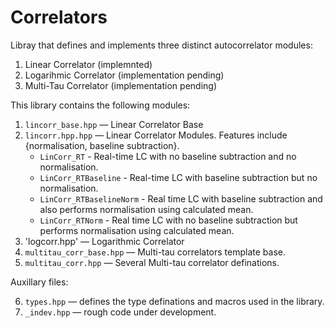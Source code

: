 # Correlators

Libray that defines and implements three distinct autocorrelator modules:
1. Linear Correlator (implemnted)
2. Logarihmic Correlator (implementation pending)
3. Multi-Tau Correlator (implementation pending)


This library contains the following modules:

1. `lincorr_base.hpp` — Linear Correlator Base
2. `lincorr.hpp.hpp` — Linear Correlator Modules. Features include {normalisation, baseline subtraction}.
    * `LinCorr_RT` - Real-time LC with no baseline subtraction and no normalisation.
    * `LinCorr_RTBaseline` - Real-time LC with baseline subtraction but no normalisation.
    * `LinCorr_RTBaselineNorm` - Real time LC with baseline subtraction and also performs normalisation using calculated mean.
    * `LinCorr_RTNorm` - Real time LC with no baseline subtraction but performs normalisation using calculated mean.
3. 'logcorr.hpp' — Logarithmic Correlator
4. `multitau_corr_base.hpp` — Multi-tau correlators template base.
5. `multitau_corr.hpp` — Several Multi-tau correlator definations.

Auxillary files:

6. `types.hpp` — defines the type definations and macros used in the library.
7. `_indev.hpp` — rough code under development.
